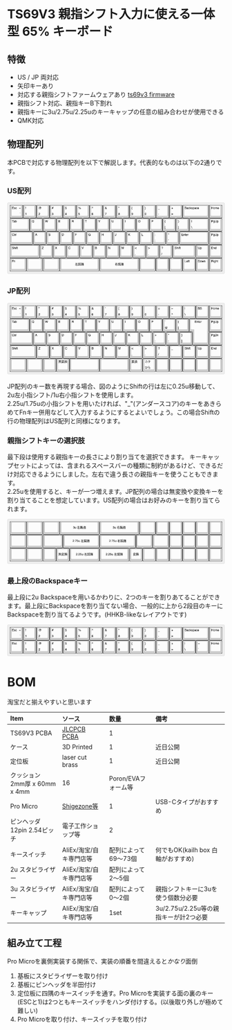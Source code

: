 # TS69V3 親指シフト入力に使える一体型 65% キーボード

## 特徴

* US / JP 両対応
* 矢印キーあり
* 対応する親指シフトファームウェアあり [ts69v3 firmware](https://github.com/sadaoikebe/qmk_firmware/tree/master/keyboards/ts69/v3)
* 親指シフト対応、親指キーB下割れ
* 親指キーに3u/2.75u/2.25uのキーキャップの任意の組み合わせが使用できる
* QMK対応

## 物理配列

本PCBで対応する物理配列を以下で解説します。代表的なものは以下の2通りです。

### US配列
![US LAYOUT](layout-us.png "US LAYOUT")
<!--
["Esc\n\n~\n`","!\n1","@\n2","#\n3","$\n4","%\n5","^\n6","&\n7","*\n8","(\n9",")\n0","_\n-","+\n=",{w:2},"Backspace","Home"],
[{w:1.5},"Tab","Q","W","E","R","T","Y","U","I","O","P","{\n[","}\n]",{w:1.5},"|\n\\","PgUp"],
[{w:1.75},"Ctrl","A","S","D","F","G","H","J","K","L",":\n;","\"\n'",{w:2.25},"Enter","PgUp"],
[{w:2.25},"Shift","Z","X","C","V","B","N","M","<\n,",">\n.","?\n/",{w:1.75},"Shift","Up","End"],
[{a:7,w:1.25},"",{w:1.25},"",{w:1.25},"",{w:3},"3u 左親指",{w:3},"3u 右親指",{w:1.25},"","","","","",""],
-->

### JP配列
![JP LAYOUT](layout-jp.png "JP LAYOUT") 
<!--
["Esc\n\n~\n`","!\n1","\"\n2","#\n3","$\n4","%\n5","&\n6","'\n7","(\n8",")\n9","\n0","=\n-","~\n^","|\n\\","BS","Home"],
[{w:1.5},"Tab","Q","W","E","R","T","Y","U","I","O","P","`\n@","{\n[",{x:0.25,w:1.25,h:2,w2:1.5,h2:1,x2:-0.25},"Enter","PgUp"],
[{w:1.75},"Ctrl","A","S","D","F","G","H","J","K","L","+\n;","*\n:","}\n]",{x:1.25},"PgDn"],
[{w:2},"Shift","Z","X","C","V","B","N","M","<\n,",">\n.","?\n/","_","Shift","Up","End"],
[{w:1.25},"",{w:1.25},"","","無変換",{w:2.25},"",{w:2.25},"","変換","カタ\nひら","","","","",""],
-->
JP配列のキー数を再現する場合、図のようにShiftの行は左に0.25u移動して、2u左小指シフト/1u右小指シフトを使用します。  
2.25u/1.75uの小指シフトを用いたければ、"_"(アンダースコア)のキーをあきらめてFnキー併用などして入力するようにするとよいでしょう。この場合Shiftの行の物理配列はUS配列と同様になります。  

### 親指シフトキーの選択肢

最下段は使用する親指キーの長さにより割り当てを選択できます。
キーキャップセットによっては、含まれるスペースバーの種類に制約があるけど、できるだけ対応できるようにしました。左右で違う長さの親指キーを使うこともできます。  
2.25uを使用すると、キーが一つ増えます。JP配列の場合は無変換や変換キーを割り当てることを想定しています。US配列の場合はお好みのキーを割り当てられます。

![US R5 LAYOUT](layout-us-r5.png "US R5 LAYOUT") 
<!--
[{a:7,w:1.25},"",{w:1.25},"",{w:1.25},"",{w:3},"3u 左親指",{w:3},"3u 右親指",{w:1.25},"","","","","",""],
[{w:1.25},"",{w:1.25},"",{w:1.5},"",{w:2.75},"2.75u 左親指",{w:2.75},"2.75u 右親指",{w:1.25},"",{w:1.25},"","","","",""],
[{w:1.25},"",{w:1.25},"","","無変換",{w:2.25},"2.25u 左親指",{w:2.25},"2.25u 左親指","変換","","","","","",""]
-->

### 最上段のBackspaceキー

最上段に2u Backspaceを用いるかわりに、2つのキーを割りあてることができます。最上段にBackspaceを割り当てない場合、一般的に上から2段目のキーにBackspaceを割り当てるようです。(HHKB-likeなレイアウトです)

![US R1 LAYOUT](layout-us-r1.png "US R1 LAYOUT")
<!--
["Esc\n\n~\n`","!\n1","@\n2","#\n3","$\n4","%\n5","^\n6","&\n7","*\n8","(\n9",")\n0","_\n-","+\n=",{w:2},"Backspace","Home"],
["Esc","!\n1","@\n2","#\n3","$\n4","%\n5","^\n6","&\n7","*\n8","(\n9",")\n0","_\n-","+\n=","|\n\\","~\n`","Home"],
-->

# BOM

淘宝だと揃えやすいと思います

Item |ソース | 数量 |  備考
:--- | :--- | :--- | :---
TS69V3 PCBA | [JLCPCB PCBA](pcb/) | 1 |
ケース | 3D Printed | 1 | 近日公開
定位板 | laser cut brass | 1 | 近日公開
クッション 2mm厚 x 60mm x 4mm | 16 | Poron/EVAフォーム等
Pro Micro | [Shigezone等](https://www.shigezone.com/product/arduino-pro-micro/) | 1 | USB-Cタイプがおすすめ
ピンヘッダ 12pin 2.54ピッチ | 電子工作ショップ等 | 2 |
キースイッチ | AliEx/淘宝/自キ専門店等 | 配列によって69〜73個 | 何でもOK(kailh box 白軸がおすすめ)
2u スタビライザー | AliEx/淘宝/自キ専門店等 | 配列によって2〜5個 |
3u スタビライザー | AliEx/淘宝/自キ専門店等 | 配列によって0〜2個 | 親指シフトキーに3uを使う個数分必要
キーキャップ | AliEx/淘宝/自キ専門店等 | 1set | 3u/2.75u/2.25u等の親指キーが計2つ必要


## 組み立て工程

Pro Microを裏側実装する関係で、実装の順番を間違えると*かなり*面倒
1. 基板にスタビライザーを取り付け
2. 基板にピンヘッダを半田付け
3. 定位板に四隅のキースイッチを通す。Pro Microを実装する面の裏のキー(ESCと1)は2つともキースイッチをハンダ付けする。(以後取り外しが極めて難しい)
4. Pro Microを取り付け、キースイッチを取り付け
